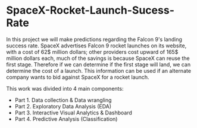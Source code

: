 # SpaceX-Rocket-Launch-Sucess-Rate
In this project we will make predictions regarding the Falcon 9's landing success rate. SpaceX advertises Falcon 9 rocket launches on its website, with a cost of 62$ million dollars; other providers cost upward of 165$ million dollars each, much of the savings is because SpaceX can reuse the first stage. Therefore if we can determine if the first stage will land, we can determine the cost of a launch. This information can be used if an alternate company wants to bid against SpaceX for a rocket launch.

This work was divided into 4 main components:
  - Part 1. Data collection & Data wrangling
  - Part 2. Exploratory Data Analysis (EDA)
  - Part 3. Interactive Visual Analytics & Dashboard
  - Part 4. Predictive Analysis (Classification)
